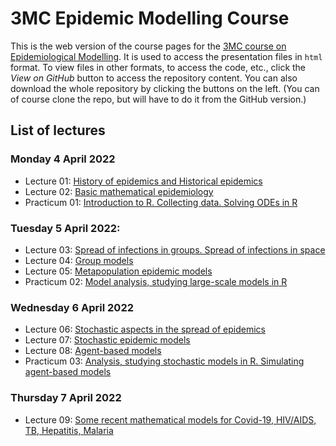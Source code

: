 # 3MC Epidemic Modelling Course

This is the web version of the course pages for the [3MC course on Epidemiological Modelling](http://natural-sciences.nwu.ac.za/paa/3MC-Course-EM). It is used to access the presentation files in `html` format. To view files in other formats, to access the code, etc., click the *View on GitHub* button to access the repository content. You can also download the whole repository by clicking the buttons on the left. (You can of course clone the repo, but will have to do it from the GitHub version.)

## List of lectures

### Monday 4 April 2022

- Lecture 01: [History of epidemics and Historical epidemics](2022_04_3MC_EpiModelling_L01_HistoryOfEpidemics.html)
- Lecture 02: [Basic mathematical epidemiology](2022_04_3MC_EpiModelling_L02_BasicMathEpi.html)
- Practicum 01: [Introduction to R. Collecting data. Solving ODEs in R](2022_04_3MC_EpiModelling_P01_IntroR_Data_SolvingODE.html)

### Tuesday 5 April 2022:

- Lecture 03: [Spread of infections in groups. Spread of infections in space](2022_04_3MC_EpiModelling_L03_SpreadInGroups_SpreadInSpace.html)
- Lecture 04: [Group models](2022_04_3MC_EpiModelling_L04_GroupModels.html)
- Lecture 05: [Metapopulation epidemic models](2022_04_3MC_EpiModelling_L05_MetapopulationModels.html)
- Practicum 02: [Model analysis, studying large-scale models in R](2022_04_3MC_EpiModelling_P02_Analysis_LargeScaleModels.html)

### Wednesday 6 April 2022

- Lecture 06: [Stochastic aspects in the spread of epidemics](2022_04_3MC_EpiModelling_L06_StochasticAspectsInSpread.html)
- Lecture 07: [Stochastic epidemic models](2022_04_3MC_EpiModelling_L07_StochasticEpidemicModels.html)
- Lecture 08: [Agent-based models](2022_04_3MC_EpiModelling_L08_AgentBasedModels.html)
- Practicum 03: [Analysis, studying stochastic models in R. Simulating agent-based models](2022_04_3MC_EpiModelling_P03_IntroR_Data_SolvingODE.html)

### Thursday 7 April 2022

- Lecture 09: [Some recent mathematical models for Covid-19, HIV/AIDS, TB, Hepatitis, Malaria](2022_04_3MC_EpiModelling_L09_RecentMathematicalModels.html)

<!--- Image credit: Malaria parasite entering a red blood cell. https://flic.kr/p/V8qaYt. National Institute of Allergy and Infectious Diseases, NIH. CC BY NC 2.0 --->